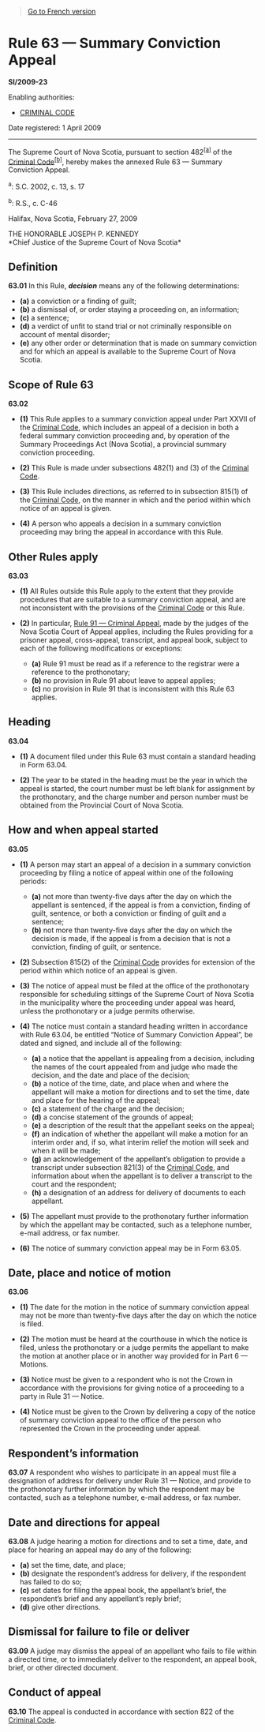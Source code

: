 > [Go to French version](/fr/Règlements/Textes%20réglementaires/2009/23.md)

# Rule 63 — Summary Conviction Appeal

**SI/2009-23**

Enabling authorities: 
- [CRIMINAL CODE](/en/Acts/Revised%20Statutes%20of%20Canada/C/C-46.md)

Date registered: 1 April 2009

----------

The Supreme Court of Nova Scotia, pursuant to section 482<sup><a href='#fn_612177-E_hq_6204'>[a]</a></sup> of the [Criminal Code](/en/Acts/Revised%20Statutes%20of%20Canada/C/C-46.md)<sup><a href='#fn_612177-E_hq_6508'>[b]</a></sup>, hereby makes the annexed Rule 63 — Summary Conviction Appeal.

<a name='fn_612177-E_hq_6204'><sup>a</sup></a>: S.C. 2002, c. 13, s. 17<br />

<a name='fn_612177-E_hq_6508'><sup>b</sup></a>: R.S., c. C-46<br />

Halifax, Nova Scotia, February 27, 2009


<p>THE HONORABLE JOSEPH P. KENNEDY<br />*Chief Justice of the Supreme Court of Nova Scotia*<br /></p>




## **Definition**


**63.01** In this Rule, ***decision*** means any of the following determinations:
- **(a)** a conviction or a finding of guilt;
- **(b)** a dismissal of, or order staying a proceeding on, an information;
- **(c)** a sentence;
- **(d)** a verdict of unfit to stand trial or not criminally responsible on account of mental disorder;
- **(e)** any other order or determination that is made on summary conviction and for which an appeal is available to the Supreme Court of Nova Scotia.




## **Scope of Rule 63**


**63.02** 

- **(1)** This Rule applies to a summary conviction appeal under Part XXVII of the [Criminal Code](/en/Acts/Revised%20Statutes%20of%20Canada/C/C-46.md), which includes an appeal of a decision in both a federal summary conviction proceeding and, by operation of the Summary Proceedings Act (Nova Scotia), a provincial summary conviction proceeding.

- **(2)** This Rule is made under subsections 482(1) and (3) of the [Criminal Code](/en/Acts/Revised%20Statutes%20of%20Canada/C/C-46.md).

- **(3)** This Rule includes directions, as referred to in subsection 815(1) of the [Criminal Code](/en/Acts/Revised%20Statutes%20of%20Canada/C/C-46.md), on the manner in which and the period within which notice of an appeal is given.

- **(4)** A person who appeals a decision in a summary conviction proceeding may bring the appeal in accordance with this Rule.




## **Other Rules apply**


**63.03** 

- **(1)** All Rules outside this Rule apply to the extent that they provide procedures that are suitable to a summary conviction appeal, and are not inconsistent with the provisions of the [Criminal Code](/en/Acts/Revised%20Statutes%20of%20Canada/C/C-46.md) or this Rule.

- **(2)** In particular, [Rule 91 — Criminal Appeal](/en/Regulations/Statutory%20Instruments/2009/3.md), made by the judges of the Nova Scotia Court of Appeal applies, including the Rules providing for a prisoner appeal, cross-appeal, transcript, and appeal book, subject to each of the following modifications or exceptions:
	- **(a)** Rule 91 must be read as if a reference to the registrar were a reference to the prothonotary;
	- **(b)** no provision in Rule 91 about leave to appeal applies;
	- **(c)** no provision in Rule 91 that is inconsistent with this Rule 63 applies.




## **Heading**


**63.04** 

- **(1)** A document filed under this Rule 63 must contain a standard heading in Form 63.04.

- **(2)** The year to be stated in the heading must be the year in which the appeal is started, the court number must be left blank for assignment by the prothonotary, and the charge number and person number must be obtained from the Provincial Court of Nova Scotia.




## **How and when appeal started**


**63.05** 

- **(1)** A person may start an appeal of a decision in a summary conviction proceeding by filing a notice of appeal within one of the following periods:
	- **(a)** not more than twenty-five days after the day on which the appellant is sentenced, if the appeal is from a conviction, finding of guilt, sentence, or both a conviction or finding of guilt and a sentence;
	- **(b)** not more than twenty-five days after the day on which the decision is made, if the appeal is from a decision that is not a conviction, finding of guilt, or sentence.

- **(2)** Subsection 815(2) of the [Criminal Code](/en/Acts/Revised%20Statutes%20of%20Canada/C/C-46.md) provides for extension of the period within which notice of an appeal is given.

- **(3)** The notice of appeal must be filed at the office of the prothonotary responsible for scheduling sittings of the Supreme Court of Nova Scotia in the municipality where the proceeding under appeal was heard, unless the prothonotary or a judge permits otherwise.

- **(4)** The notice must contain a standard heading written in accordance with Rule 63.04, be entitled “Notice of Summary Conviction Appeal”, be dated and signed, and include all of the following:
	- **(a)** a notice that the appellant is appealing from a decision, including the names of the court appealed from and judge who made the decision, and the date and place of the decision;
	- **(b)** a notice of the time, date, and place when and where the appellant will make a motion for directions and to set the time, date and place for the hearing of the appeal;
	- **(c)** a statement of the charge and the decision;
	- **(d)** a concise statement of the grounds of appeal;
	- **(e)** a description of the result that the appellant seeks on the appeal;
	- **(f)** an indication of whether the appellant will make a motion for an interim order and, if so, what interim relief the motion will seek and when it will be made;
	- **(g)** an acknowledgement of the appellant’s obligation to provide a transcript under subsection 821(3) of the [Criminal Code](/en/Acts/Revised%20Statutes%20of%20Canada/C/C-46.md), and information about when the appellant is to deliver a transcript to the court and the respondent;
	- **(h)** a designation of an address for delivery of documents to each appellant.

- **(5)** The appellant must provide to the prothonotary further information by which the appellant may be contacted, such as a telephone number, e-mail address, or fax number.

- **(6)** The notice of summary conviction appeal may be in Form 63.05.




## **Date, place and notice of motion**


**63.06** 

- **(1)** The date for the motion in the notice of summary conviction appeal may not be more than twenty-five days after the day on which the notice is filed.

- **(2)** The motion must be heard at the courthouse in which the notice is filed, unless the prothonotary or a judge permits the appellant to make the motion at another place or in another way provided for in Part 6 — Motions.

- **(3)** Notice must be given to a respondent who is not the Crown in accordance with the provisions for giving notice of a proceeding to a party in Rule 31 — Notice.

- **(4)** Notice must be given to the Crown by delivering a copy of the notice of summary conviction appeal to the office of the person who represented the Crown in the proceeding under appeal.




## **Respondent’s information**


**63.07** A respondent who wishes to participate in an appeal must file a designation of address for delivery under Rule 31 — Notice, and provide to the prothonotary further information by which the respondent may be contacted, such as a telephone number, e-mail address, or fax number.




## **Date and directions for appeal**


**63.08** A judge hearing a motion for directions and to set a time, date, and place for hearing an appeal may do any of the following:
- **(a)** set the time, date, and place;
- **(b)** designate the respondent’s address for delivery, if the respondent has failed to do so;
- **(c)** set dates for filing the appeal book, the appellant’s brief, the respondent’s brief and any appellant’s reply brief;
- **(d)** give other directions.




## **Dismissal for failure to file or deliver**


**63.09** A judge may dismiss the appeal of an appellant who fails to file within a directed time, or to immediately deliver to the respondent, an appeal book, brief, or other directed document.




## **Conduct of appeal**


**63.10** The appeal is conducted in accordance with section 822 of the [Criminal Code](/en/Acts/Revised%20Statutes%20of%20Canada/C/C-46.md).


